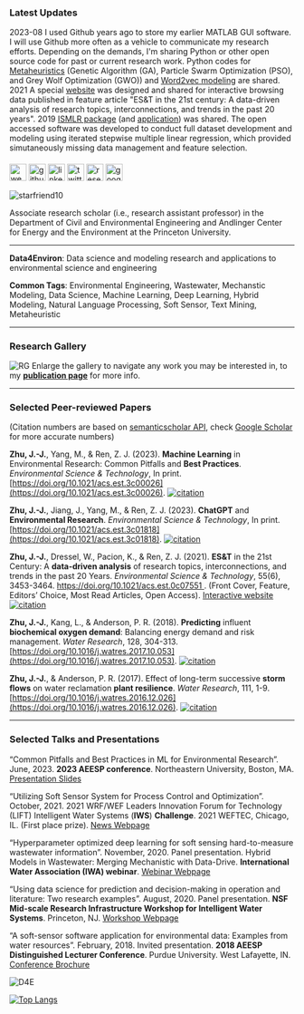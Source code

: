 ### **Latest Updates**
2023-08 I used Github years ago to store my earlier MATLAB GUI software. I will use Github more often as a vehicle to communicate my research efforts. Depending on the demands, I'm sharing Python or other open source code for past or current research work. Python codes for [Metaheuristics](https://github.com/starfriend10/Metaheuristics) (Genetic Algorithm (GA), Particle Swarm Optimization (PSO), and Grey Wolf Optimization (GWO)) and [Word2vec modeling](https://github.com/starfriend10/Word2vec) are shared.
2021    A special [website](https://starfriend10.github.io/EST/) was designed and shared for interactive browsing data published in feature article "ES&T in the 21st century: A data-driven analysis of research topics, interconnections, and trends in the past 20 years".
2019    [ISMLR package](https://github.com/starfriend10/ISMLR-package) (and [application](https://github.com/starfriend10/ISMLR-application)) was shared. The open accessed software was developed to conduct full dataset development and modeling using iterated stepwise multiple linear regression, which provided simutaneously missing data management and feature selection.

####
[<img src='https://cdn.jsdelivr.net/npm/simple-icons@3.0.1/icons/icloud.svg' alt='website' height='30'>](https://junjiezhublog.wordpress.com/) [<img src='https://cdn.jsdelivr.net/npm/simple-icons@3.0.1/icons/github.svg' alt='github' height='30'>](https://github.com/https://github.com/starfriend10) [<img src='https://cdn.jsdelivr.net/npm/simple-icons@3.0.1/icons/linkedin.svg' alt='linkedin' height='30'>](https://www.linkedin.com/in/https://www.linkedin.com/in/junjiezhu//) [<img src='https://cdn.jsdelivr.net/npm/simple-icons@3.0.1/icons/twitter.svg' alt='twitter' height='30'>](https://twitter.com/https://twitter.com/Jun_Jie_Zhu)  [<img src='https://cdn.jsdelivr.net/npm/simple-icons@3.0.1/icons/researchgate.svg' alt='researchgate' height='30'>](https://www.researchgate.net/profile/Junjie-Zhu-14)  [<img src='https://cdn.jsdelivr.net/npm/simple-icons@3.0.1/icons/googlescholar.svg' alt='googlescholar' height='30'>](https://scholar.google.com/citations?user=n9Zatu8AAAAJ)<p align="left"> <img src="https://komarev.com/ghpvc/?username=starfriend10&label=Profile%20views&color=0e75b6&style=flat" alt="starfriend10" /> </p>

Associate research scholar (i.e., research assistant professor) in the Department of Civil and Environmental Engineering and Andlinger Center for Energy and the Environment at the Princeton University. 

---

**Data4Environ**: Data science and modeling research and applications to environmental science and engineering

**Common Tags**: Environmental Engineering, Wastewater, Mechanstic Modeling, Data Science, Machine Learning, Deep Learning, Hybrid Modeling, Natural Language Processing, Soft Sensor, Text Mining, Metaheuristic

---

### **Research Gallery** 
![RG](https://junjiezhublog.files.wordpress.com/2023/07/research-gallery-202307m2-2.jpg)
Enlarge the gallery to navigate any work you may be interested in, to my [**publication page**](https://junjiezhublog.wordpress.com/publications/) for more info.

---

### **Selected Peer-reviewed Papers** 

(Citation numbers are based on [semanticscholar API](https://api.semanticscholar.org/api-docs/graph#tag/Paper-Data/operation/get_graph_get_paper), check [Google Scholar](https://scholar.google.com/citations?user=n9Zatu8AAAAJ) for more accurate numbers)

**Zhu, J.-J.**, Yang, M., & Ren, Z. J. (2023). **Machine Learning** in Environmental Research: Common Pitfalls and **Best Practices**. *Environmental Science & Technology*, In print. [https://doi.org/10.1021/acs.est.3c00026](https://doi.org/10.1021/acs.est.3c00026). [![citation](https://img.shields.io/badge/dynamic/json?label=citation&query=citationCount&url=https%3A%2F%2Fapi.semanticscholar.org%2Fgraph%2Fv1%2Fpaper%2Fedadc85ff8da84585463ecb1dd427dd7fa6fd548%3Ffields%3DcitationCount)](https://www.semanticscholar.org/paper/Machine-Learning-in-Environmental-Research%3A-Common-Zhu-Yang/edadc85ff8da84585463ecb1dd427dd7fa6fd548)

**Zhu, J.-J.**, Jiang, J., Yang, M., & Ren, Z. J. (2023). **ChatGPT** and **Environmental Research**. *Environmental Science & Technology*, In print. [https://doi.org/10.1021/acs.est.3c01818](https://doi.org/10.1021/acs.est.3c01818). [![citation](https://img.shields.io/badge/dynamic/json?label=citation&query=citationCount&url=https%3A%2F%2Fapi.semanticscholar.org%2Fgraph%2Fv1%2Fpaper%2F5555da51fdadbeeaaefa2cfd95db1a5ba3c4ecdf%3Ffields%3DcitationCount)](https://www.semanticscholar.org/paper/ChatGPT-and-Environmental-Research.-Zhu-Jiang/5555da51fdadbeeaaefa2cfd95db1a5ba3c4ecdf)

**Zhu, J.-J.**, Dressel, W., Pacion, K., & Ren, Z. J. (2021). **ES&T** in the 21st Century: A **data-driven analysis** of research topics, interconnections, and trends in the past 20 Years. *Environmental Science & Technology*, 55(6), 3453-3464. [https://doi.org/10.1021/acs.est.0c07551
](https://doi.org/10.1021/acs.est.0c07551).  (Front Cover, Feature, Editors’ Choice, Most Read Articles, Open Access). [Interactive website](https://starfriend10.github.io/EST/) [![citation](https://img.shields.io/badge/dynamic/json?label=citation&query=citationCount&url=https%3A%2F%2Fapi.semanticscholar.org%2Fgraph%2Fv1%2Fpaper%2F785ba1e852f5fe4d7be0a4ebe1fc5b9f614325ba%3Ffields%3DcitationCount)](https://www.semanticscholar.org/paper/ES%26T-in-the-21st-Century%3A-A-Data-Driven-Analysis-of-Zhu-Dressel/785ba1e852f5fe4d7be0a4ebe1fc5b9f614325ba) 

**Zhu, J.-J.**, Kang, L., & Anderson, P. R. (2018). **Predicting** influent **biochemical oxygen demand**: Balancing energy demand and risk management. *Water Research*, 128, 304-313. [https://doi.org/10.1016/j.watres.2017.10.053](https://doi.org/10.1016/j.watres.2017.10.053). [![citation](https://img.shields.io/badge/dynamic/json?label=citation&query=citationCount&url=https%3A%2F%2Fapi.semanticscholar.org%2Fgraph%2Fv1%2Fpaper%2Fadc9112828eb0101c5ec2f7dfb48cee31ad4fa49%3Ffields%3DcitationCount)](https://www.semanticscholar.org/paper/Predicting-influent-biochemical-oxygen-demand%3A-and-Zhu-Kang/adc9112828eb0101c5ec2f7dfb48cee31ad4fa49) 

**Zhu, J.-J.**, & Anderson, P. R. (2017). Effect of long-term successive **storm flows** on water reclamation **plant resilience**. *Water Research*, 111, 1-9. [https://doi.org/10.1016/j.watres.2016.12.026](https://doi.org/10.1016/j.watres.2016.12.026). [![citation](https://img.shields.io/badge/dynamic/json?label=citation&query=citationCount&url=https%3A%2F%2Fapi.semanticscholar.org%2Fgraph%2Fv1%2Fpaper%2Fb11e079158598af358ef06a42e5a46f01fab7545%3Ffields%3DcitationCount)](https://www.semanticscholar.org/paper/Effect-of-long-term-successive-storm-flows-on-water-Zhu-Anderson/b11e079158598af358ef06a42e5a46f01fab7545) 

---

### **Selected Talks and Presentations** 

“Common Pitfalls and Best Practices in ML for Environmental Research”. June, 2023. **2023 AEESP conference**. Northeastern University, Boston, MA. [Presentation Slides](https://junjiezhublog.files.wordpress.com/2023/06/aeesp-junjie-final-slides-sharing-1.pdf)

“Utilizing Soft Sensor System for Process Control and Optimization”. October, 2021. 2021 WRF/WEF Leaders Innovation Forum for Technology (LIFT) Intelligent Water Systems (**IWS**) **Challenge**. 2021 WEFTEC, Chicago, IL. (First place prize). [News Webpage](https://www.waterrf.org/news/2021-intelligent-water-systems-challenge)

“Hyperparameter optimized deep learning for soft sensing hard-to-measure wastewater information”. November, 2020. Panel presentation. Hybrid Models in Wastewater: Merging Mechanistic with Data-Drive. **International Water Association (IWA) webinar**. [Webinar Webpage](https://iwa-network.org/learn/hybrid-models-in-wastewater-merging-mechanistic-with-data-driven/)

“Using data science for prediction and decision-making in operation and literature: Two research examples”. August, 2020. Panel presentation. **NSF Mid-scale Research Infrastructure Workshop for Intelligent Water Systems**. Princeton, NJ. [Workshop Webpage](https://acee.princeton.edu/nsf-intelligent-water-systems-2020/)

“A soft-sensor software application for environmental data: Examples from water resources”. February, 2018. Invited presentation. **2018 AEESP Distinguished Lecturer Conference**. Purdue University. West Lafayette, IN. [Conference Brochure](https://engineering.purdue.edu/EEE/AboutUs/Events/2018/aeesp-distinguished-lecturer-conference/AEESPdlc_Brochure.pdf)



![D4E](https://junjiezhublog.files.wordpress.com/2023/06/artwork-1.jpg)

[![Top Langs](https://github-readme-stats.vercel.app/api/top-langs/?username=starfriend10)](https://github.com/anuraghazra/github-readme-stats)


